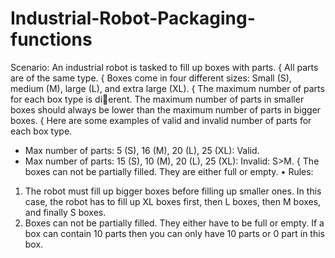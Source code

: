 # Industrial-Robot-Packaging-functions
Scenario: An industrial robot is tasked to fill up boxes with parts.
{ All parts are of the same type.
{ Boxes come in four different sizes: Small (S), medium (M), large (L), and extra
large (XL).
{ The maximum number of parts for each box type is dierent. The maximum
number of parts in smaller boxes should always be lower than the maximum
number of parts in bigger boxes.
{ Here are some examples of valid and invalid number of parts for each box type.
* Max number of parts: 5 (S), 16 (M), 20 (L), 25 (XL): Valid.
* Max number of parts: 15 (S), 10 (M), 20 (L), 25 (XL): Invalid: S>M.
{ The boxes can not be partially filled. They are either full or empty.
• Rules:
1. The robot must fill up bigger boxes before filling up smaller ones. In this case,
the robot has to fill up XL boxes first, then L boxes, then M boxes, and finally S
boxes.
2. Boxes can not be partially filled. They either have to be full or empty. If a box
can contain 10 parts then you can only have 10 parts or 0 part in this box.
